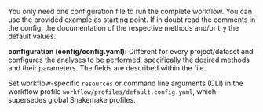You only need one configuration file to run the complete workflow. You can use the provided example as starting point. If in doubt read the comments in the config, the documentation of the respective methods and/or try the default values.

**configuration (config/config.yaml):** Different for every project/dataset and configures the analyses to be performed, specifically the desired methods and their parameters. The fields are described within the file.

Set workflow-specific `resources` or command line arguments (CLI) in the workflow profile `workflow/profiles/default.config.yaml`, which supersedes global Snakemake profiles.